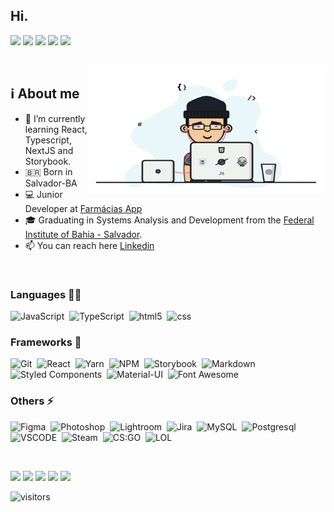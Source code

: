 ## Hi.

<a href="https://www.linkedin.com/in/adrielgama/" target="_blank"><img src="https://img.shields.io/badge/-LinkedIn-%230077B5?style=for-the-badge&logo=linkedin& logoColor=white" target="_blank"></a>
<a href = "mailto:adrielgama@gmail.com"><img src="https://img.shields.io/badge/-Gmail-%23333?style=for-the-badge&logo=gmail&logoColor=white" target="_blank"></a>
<a href = "https://www.instagram.com/adrielgama/"><img src="https://img.shields.io/badge/Instagram-E4405F?style=for-the-badge&logo=instagram&logoColor=white" target="_blank"></a>
<a href = "https://t.me/adrielgama"><img src="https://img.shields.io/badge/Telegram-2CA5E0?style=for-the-badge&logo=telegram&logoColor=white" target="_blank"></a>
<a href="https://adrielgama.dev" target="_blank"><img src="https://img.shields.io/badge/website-000000?style=for-the-badge&logo=About.me&logoColor=white" target="_blank"></a>

<br />

<img align="right" alt="GIF" src="https://github.com/adrielgama/adrielgama/blob/main/code.gif?raw=true" width="380" height="202" />


## ℹ️ About me

- 🌱 I’m currently learning React, Typescript, NextJS and Storybook.
- 🇧🇷 Born in Salvador-BA
- 💻 Junior Developer at [Farmácias App](https://www.farmaciasapp.com.br/)
- 🎓 Graduating in Systems Analysis and Development from the [Federal Institute of Bahia - Salvador](https://portal.ifba.edu.br/salvador).
- 📫 You can reach here [Linkedin](https://www.linkedin.com/in/adrielgama/)

<br />

### Languages 👩‍💻
![JavaScript](https://img.shields.io/badge/JavaScript-323330?style=for-the-badge&logo=javascript&logoColor=F7DF1E)&nbsp;
![TypeScript](https://img.shields.io/badge/TypeScript-007ACC?style=for-the-badge&logo=typescript&logoColor=white)&nbsp;
![html5](https://img.shields.io/badge/HTML5-E34F26?style=for-the-badge&logo=html5&logoColor=white)&nbsp;
![css](https://img.shields.io/badge/CSS-239120?&style=for-the-badge&logo=css3&logoColor=white)&nbsp;

### Frameworks 🚀
![Git](https://img.shields.io/badge/Git-F05032?style=for-the-badge&logo=git&logoColor=white)&nbsp;
![React](https://img.shields.io/badge/React-20232A?style=for-the-badge&logo=react&logoColor=61DAFB)&nbsp;
![Yarn](https://img.shields.io/badge/Yarn-2C8EBB?style=for-the-badge&logo=yarn&logoColor=white)&nbsp;
![NPM](https://img.shields.io/badge/npm-CB3837?style=for-the-badge&logo=npm&logoColor=white)&nbsp;
![Storybook](https://img.shields.io/badge/storybook-FF4785?style=for-the-badge&logo=storybook&logoColor=white)&nbsp;
![Markdown](https://img.shields.io/badge/Markdown-000000?style=for-the-badge&logo=markdown&logoColor=white)&nbsp;
![Styled Components](https://img.shields.io/badge/styled--components-DB7093?style=for-the-badge&logo=styled-components&logoColor=white)&nbsp;
![Material-UI](https://img.shields.io/badge/Material--UI-0081CB?style=for-the-badge&logo=material-ui&logoColor=white)&nbsp;
![Font Awesome](https://img.shields.io/badge/Font_Awesome-339AF0?style=for-the-badge&logo=fontawesome&logoColor=white)&nbsp;

### Others ⚡
![Figma](https://img.shields.io/badge/Figma-F24E1E?style=for-the-badge&logo=figma&logoColor=white)&nbsp;
![Photoshop](https://img.shields.io/badge/Adobe-Photoshop-31A8FF?style=for-the-badge&logo=Adobe-Photoshop&labelColor=0a446b&logoWidth=15)&nbsp;
![Lightroom](https://img.shields.io/badge/Adobe%20Lightroom-31A8FF?style=for-the-badge&logo=Adobe%20Lightroom&logoColor=white)&nbsp;
![Jira](https://img.shields.io/badge/Jira-0052CC?style=for-the-badge&logo=Jira&logoColor=white)&nbsp;
![MySQL](https://img.shields.io/badge/MySQL-005C84?style=for-the-badge&logo=mysql&logoColor=white)&nbsp;
![Postgresql](https://img.shields.io/badge/PostgreSQL-316192?style=for-the-badge&logo=postgresql&logoColor=white)&nbsp;
![VSCODE](https://img.shields.io/badge/Visual_Studio_Code-0078D4?style=for-the-badge&logo=visual%20studio%20code&logoColor=white)&nbsp;
![Steam](https://img.shields.io/badge/Steam-000000?style=for-the-badge&logo=steam&logoColor=white)&nbsp;
![CS:GO](https://img.shields.io/badge/Counter_Strike-000000?style=for-the-badge&logo=counter-strike&logoColor=white)&nbsp;
![LOL](https://img.shields.io/badge/Riot_Games-D32936?style=for-the-badge&logo=riot-games&logoColor=white)&nbsp;

<br />

![](https://github-profile-summary-cards.vercel.app/api/cards/profile-details?username=adrielgama&theme=monokai)
![](https://github-profile-summary-cards.vercel.app/api/cards/repos-per-language?username=adrielgama&theme=monokai) 
![](https://github-profile-summary-cards.vercel.app/api/cards/most-commit-language?username=adrielgama&theme=monokai) 
![](https://github-profile-summary-cards.vercel.app/api/cards/stats?username=adrielgama&theme=monokai) 
![](https://github-profile-summary-cards.vercel.app/api/cards/productive-time?username=adrielgama&theme=monokai)



![visitors](https://visitor-badge.glitch.me/badge?page_id=adrielgama.adrielgama)
